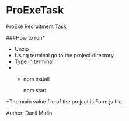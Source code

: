 # ProExeTask
ProExe Recruitment Task

###How to run*

- Unzip
- Using terminal go to the project directory
- Type in terminal:
- - npm install

	 npm start



*The main value file of the project is Form.js file.

Author: Danil Mirlin
